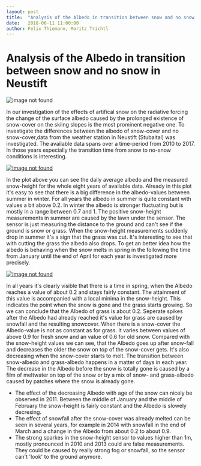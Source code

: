 ```yaml
---
layout: post
title:  "Analysis of the Albedo in transition between snow and no snow in Neustift"
date:   2018-06-11 11:00:00
author: Felix Thiemann, Moritz Trichtl
---
```


# Analysis of the Albedo in transition between snow and no snow in Neustift

![image not found](/img/posts/Neustift_images/neustift_station.jpg)


In our investigation of the effects of artifical snow on the radiative forcing the change of the surface albedo caused by the prolonged existence of snow-cover on the skiing slopes is the most prominent negative one. To investigate the differences between the albedo of snow-cover and no snow-cover,data from the weather station in Neustift (Stubaital) was investigated.
The available data spans over a time-period from 2010 to 2017. In those years especially the transition time from snow to no-snow conditions is interesting.

[![image not found](/img/posts/Neustift_images/plot_alltime.png)](/img/posts/plot_alltime)


In the plot above you can see the daily average albedo and the measured snow-height for the whole eight years of available data. Already in this plot it's easy to see that there is a big difference in the albedo-values between summer in winter. For all years the albedo in summer is quite constant with values a bit above 0.2. In winter the albedo is stronger fluctuating but is mostly in a range between 0.7 and 1.
The positive snow-height measurements in summer are caused by the lawn under the sensor. The sensor is just measuring the distance to the ground and can't see if the ground is snow or grass. When the snow-height measurements suddenly drop in summer it's a sign that the grass was cut. It's interesting to see that with cutting the grass the albedo also drops.
To get an better idea how the albedo is behaving when the snow melts in spring in the following the time from January until the end of April for each year is investigated more precisely.

[![image not found](/img/posts/Neustift_images/plot_transition.png)](/img/posts/plot_transition_period)

In all years it's clearly visible that there is a time in spring, when the Albedo reaches a value of about 0.2 and stays fairly constant. The attainment of this value is accompanied with a local minima in the snow-height. This indicates the point when the snow is gone and the grass starts growing. So we can conclude that the Albedo of grass is about 0.2. Seperate spikes after the Albedo had already reached it's value for grass are caused by snowfall and the resulting snowcover.
When there is a snow-cover the Albedo-value is not as constant as for grass. It varies between values of above 0.9 for fresh snow and an value of 0.6 for old snow. Compared with the snow-height values we can see, that the Albedo goes up after snow-fall and decreases the older the snow on top of the snow-cover gets. It's also decreasing when the snow-cover starts to melt.
The transition between snow-albedo and grass-albedo happens in a matter of days in each year. The decrease in the Albedo before the snow is totally gone is caused by a film of meltwater on top of the snow or by a mix of snow- and grass-albedo caused by patches where the snow is already gone.

* The effect of the decreasing Albedo with age of the snow can nicely be observed in 2011. Between the middle of January and the middle of February the snow-height is fairly constant and the Albedo is slowely decresing.
* The effect of snowfall after the snow-cover was already melted can be seen in several years, for example in 2014 with snowfall in the end of March and a change in the Albedo from about 0.2 to about 0.9.
* The strong sparkes in the snow-height sensor to values higher than 1m, mostly pronounced in 2010 and 2013 could are false measurements. They could be caused by really strong fog or snowfall, so the sensor can't 'look' to the ground anymore.
